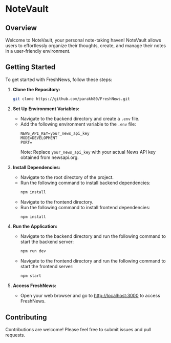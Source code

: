 # NoteVault

## Overview
Welcome to NoteVault, your personal note-taking haven! NoteVault allows users to effortlessly organize their thoughts, create, and manage their notes in a user-friendly environment.

## Getting Started
To get started with FreshNews, follow these steps:

1. **Clone the Repository:**
   ```bash
   git clone https://github.com/parakh80/FreshNews.git
   ```

2. **Set Up Environment Variables:**
   - Navigate to the backend directory and create a `.env` file.
   - Add the following environment variable to the `.env` file:
     ```
     NEWS_API_KEY=your_news_api_key
     MODE=DEVELOPMENT
     PORT=
     ```
     Note: Replace `your_news_api_key` with your actual News API key obtained from newsapi.org.

3. **Install Dependencies:**
   - Navigate to the root directory of the project.
   - Run the following command to install backend dependencies:
     ```bash
     npm install
     ```
   - Navigate to the frontend directory.
   - Run the following command to install frontend dependencies:
     ```bash
     npm install
     ```

4. **Run the Application:**
   - Navigate to the backend directory and run the following command to start the backend server:
     ```bash
     npm run dev
     ```
   - Navigate to the frontend directory and run the following command to start the frontend server:
     ```bash
     npm start
     ```

5. **Access FreshNews:**
   - Open your web browser and go to [http://localhost:3000](http://localhost:3000) to access FreshNews.

## Contributing
Contributions are welcome! Please feel free to submit issues and pull requests.